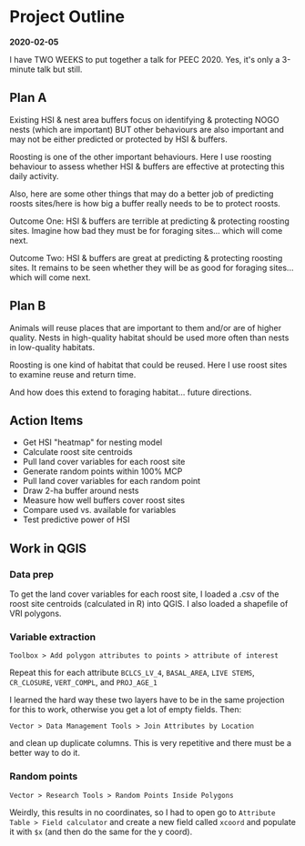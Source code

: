 Project Outline
================

**2020-02-05**

I have TWO WEEKS to put together a talk for PEEC 2020. Yes, it's only a 3-minute talk but still.

Plan A
------

Existing HSI & nest area buffers focus on identifying & protecting NOGO nests (which are important) BUT other behaviours are also important and may not be either predicted or protected by HSI & buffers.

Roosting is one of the other important behaviours. Here I use roosting behaviour to assess whether HSI & buffers are effective at protecting this daily activity.

Also, here are some other things that may do a better job of predicting roosts sites/here is how big a buffer really needs to be to protect roosts.

Outcome One: HSI & buffers are terrible at predicting & protecting roosting sites. Imagine how bad they must be for foraging sites... which will come next.

Outcome Two: HSI & buffers are great at predicting & protecting roosting sites. It remains to be seen whether they will be as good for foraging sites... which will come next.

Plan B
------

Animals will reuse places that are important to them and/or are of higher quality. Nests in high-quality habitat should be used more often than nests in low-quality habitats.

Roosting is one kind of habitat that could be reused. Here I use roost sites to examine reuse and return time.

And how does this extend to foraging habitat... future directions.

Action Items
------------

-   Get HSI "heatmap" for nesting model
-   Calculate roost site centroids
-   Pull land cover variables for each roost site
-   Generate random points within 100% MCP
-   Pull land cover variables for each random point
-   Draw 2-ha buffer around nests
-   Measure how well buffers cover roost sites
-   Compare used vs. available for variables
-   Test predictive power of HSI

Work in QGIS
------------

### Data prep

To get the land cover variables for each roost site, I loaded a .csv of the roost site centroids (calculated in R) into QGIS. I also loaded a shapefile of VRI polygons.

### Variable extraction

`Toolbox > Add polygon attributes to points > attribute of interest`

Repeat this for each attribute `BCLCS_LV_4`, `BASAL_AREA`, `LIVE STEMS`, `CR_CLOSURE`, `VERT_COMPL`, and `PROJ_AGE_1`

I learned the hard way these two layers have to be in the same projection for this to work, otherwise you get a lot of empty fields. Then:

`Vector > Data Management Tools > Join Attributes by Location`

and clean up duplicate columns. This is very repetitive and there must be a better way to do it.

### Random points

`Vector > Research Tools > Random Points Inside Polygons`

Weirdly, this results in no coordinates, so I had to open go to `Attribute Table > Field calculator` and create a new field called `xcoord` and populate it with `$x` (and then do the same for the y coord).
